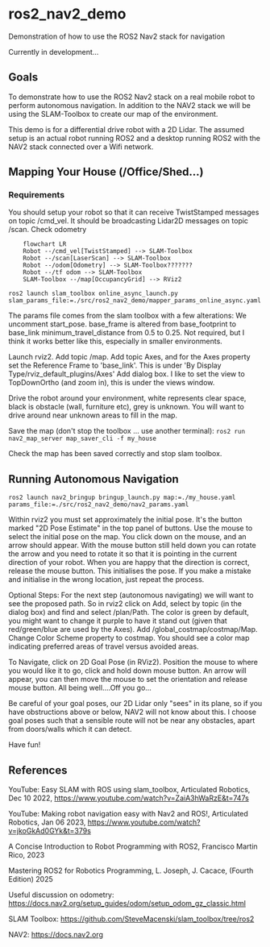 # ros2_nav2_demo
Demonstration of how to use the ROS2 Nav2 stack for navigation

Currently in development...

## Goals

To demonstrate how to use the ROS2 Nav2 stack on a real mobile robot to perform autonomous navigation. In addition to the NAV2 stack we will be using the SLAM-Toolbox to create our map of the environment.

This demo is for a differential drive robot with a 2D Lidar. The assumed setup is an actual robot running ROS2 and a desktop running ROS2 with the NAV2 stack connected over a Wifi network.

## Mapping Your House (/Office/Shed...)

### Requirements

You should setup your robot so that it can receive TwistStamped messages on topic /cmd_vel. It should be broadcasting Lidar2D messages on topic /scan.
Check odometry

``` mermaid
    flowchart LR
    Robot --/cmd_vel[TwistStamped] --> SLAM-Toolbox
    Robot --/scan[LaserScan] --> SLAM-Toolbox
    Robot --/odom[Odometry] --> SLAM-Toolbox???????
    Robot --/tf odom --> SLAM-Toolbox
    SLAM-Toolbox --/map[OccupancyGrid] --> RViz2
``` 

```ros2 launch slam_toolbox online_async_launch.py slam_params_file:=./src/ros2_nav2_demo/mapper_params_online_async.yaml```

The params file comes from the slam toolbox with a few alterations:
We uncomment start_pose.
base_frame is altered from base_footprint to base_link
minimum_travel_distance from 0.5 to 0.25. Not required, but I think it works better like this, especially in smaller environments.

Launch rviz2. Add topic /map. Add topic Axes, and for the Axes property set the Reference Frame to 'base_link'. This is under 'By Display Type/rviz_default_plugins/Axes' Add dialog box. I like to set the view to TopDownOrtho (and zoom in), this is under the views window.

Drive the robot around your environment, white represents clear space, black is obstacle (wall, furniture etc), grey is unknown. You will want to drive around near unknown areas to fill in the map.

Save the map (don't stop the toolbox ... use another terminal):
```ros2 run nav2_map_server map_saver_cli -f my_house```

Check the map has been saved correctly and stop slam toolbox.

## Running Autonomous Navigation

```ros2 launch nav2_bringup bringup_launch.py map:=./my_house.yaml params_file:=./src/ros2_nav2_demo/nav2_params.yaml```

Within rviz2 you must set approximately the initial pose. It's the button marked "2D Pose Estimate" in the top panel of buttons. Use the mouse to select the initial pose on the map. You click down on the mouse, and an arrow should appear. With the mouse button still held down you can rotate the arrow and you need to rotate it so that it is pointing in the current direction of your robot. When you are happy that the direction is correct, release the mouse button. This initialises the pose. If you make a mistake and initialise in the wrong location, just repeat the process.

Optional Steps:
For the next step (autonomous navigating) we will want to see the proposed path. So in rviz2 click on Add, select by topic (in the dialog box) and find and select /plan/Path. The color is green by default, you might want to change it purple to have it stand out (given that red/green/blue are used by the Axes).
Add /global_costmap/costmap/Map. Change Color Scheme property to costmap. You should see a color map indicating preferred areas of travel versus avoided areas.

To Navigate, click on 2D Goal Pose (in RViz2). Position the mouse to where you would like it to go, click and hold down mouse button. An arrow will appear, you can then move the mouse to set the orientation and release mouse button. All being well....Off you go...

Be careful of your goal poses, our 2D Lidar only "sees" in its plane, so if you have obstructions above or below, NAV2 will not know about this. I choose goal poses such that a sensible route will not be near any obstacles, apart from doors/walls which it can detect.

Have fun!

## References

YouTube: Easy SLAM with ROS using slam_toolbox, Articulated Robotics, Dec 10 2022, https://www.youtube.com/watch?v=ZaiA3hWaRzE&t=747s

YouTube: Making robot navigation easy with Nav2 and ROS!, Articulated Robotics, Jan 06 2023, https://www.youtube.com/watch?v=jkoGkAd0GYk&t=379s

A Concise Introduction to Robot Programming with ROS2, Francisco Martin Rico, 2023

Mastering ROS2 for Robotics Programming, L. Joseph, J. Cacace, (Fourth Edition) 2025

Useful discussion on odometry:
https://docs.nav2.org/setup_guides/odom/setup_odom_gz_classic.html

SLAM Toolbox:
https://github.com/SteveMacenski/slam_toolbox/tree/ros2

NAV2:
https://docs.nav2.org
